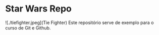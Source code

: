 # Star Wars Repo
![./tiefighter.jpeg](Tie Fighter)
Este repositório serve de exemplo para o curso de Git e Github.
